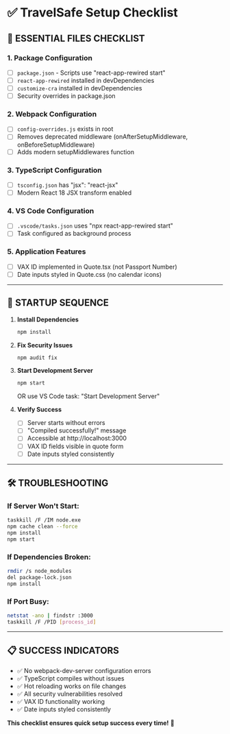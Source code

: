# ✅ TravelSafe Setup Checklist

## 🚀 **ESSENTIAL FILES CHECKLIST**

### **1. Package Configuration**
- [ ] `package.json` - Scripts use "react-app-rewired start"
- [ ] `react-app-rewired` installed in devDependencies
- [ ] `customize-cra` installed in devDependencies
- [ ] Security overrides in package.json

### **2. Webpack Configuration**
- [ ] `config-overrides.js` exists in root
- [ ] Removes deprecated middleware (onAfterSetupMiddleware, onBeforeSetupMiddleware)
- [ ] Adds modern setupMiddlewares function

### **3. TypeScript Configuration**
- [ ] `tsconfig.json` has "jsx": "react-jsx"
- [ ] Modern React 18 JSX transform enabled

### **4. VS Code Configuration**
- [ ] `.vscode/tasks.json` uses "npx react-app-rewired start"
- [ ] Task configured as background process

### **5. Application Features**
- [ ] VAX ID implemented in Quote.tsx (not Passport Number)
- [ ] Date inputs styled in Quote.css (no calendar icons)

---

## 🎯 **STARTUP SEQUENCE**

1. **Install Dependencies**
   ```bash
   npm install
   ```

2. **Fix Security Issues**
   ```bash
   npm audit fix
   ```

3. **Start Development Server**
   ```bash
   npm start
   ```
   OR use VS Code task: "Start Development Server"

4. **Verify Success**
   - [ ] Server starts without errors
   - [ ] "Compiled successfully!" message
   - [ ] Accessible at http://localhost:3000
   - [ ] VAX ID fields visible in quote form
   - [ ] Date inputs styled consistently

---

## 🛠️ **TROUBLESHOOTING**

### **If Server Won't Start:**
```bash
taskkill /F /IM node.exe
npm cache clean --force
npm install
npm start
```

### **If Dependencies Broken:**
```bash
rmdir /s node_modules
del package-lock.json  
npm install
```

### **If Port Busy:**
```bash
netstat -ano | findstr :3000
taskkill /F /PID [process_id]
```

---

## 📋 **SUCCESS INDICATORS**

- ✅ No webpack-dev-server configuration errors
- ✅ TypeScript compiles without issues
- ✅ Hot reloading works on file changes
- ✅ All security vulnerabilities resolved
- ✅ VAX ID functionality working
- ✅ Date inputs styled consistently

**This checklist ensures quick setup success every time!** 🎯
